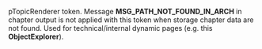 pTopicRenderer token. Message **MSG_PATH_NOT_FOUND_IN_ARCH** in chapter output is not applied with this token when storage chapter data are not found. Used for technical/internal dynamic pages (e.g. this **ObjectExplorer**).
